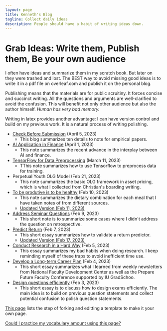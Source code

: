 ```yaml
---
layout: page
title: Kenneth's Blog
tagline: Collect daily ideas
description: People should have a habit of writing ideas down. 
---
```


# Grab Ideas: Write them, Publish them, Be your own audience

I often have ideas and summarize them in my scratch book. But later on they were trashed and lost. The BEST way to avoid missing good ideas is to write it in a pdf file on overleaf.com and publish it on the personal blog.

Publishing means that the materials are for public scruitiny. It forces concise and succinct writing. All the questions and arguments are well-clarified to avoid the confusion. This will benefit not only other audience but also the author himself. *Human has very bad memory.*

Writing in latex provides another advantage: I can have version control and build on my previous work. It is a natural process of writing polishing. 

* [Check Before Submission](https://blogs.worldbank.org/impactevaluations/crowd-sourced-checklist-top-10-little-things-drive-us-crazy-regression-output)  (April 5, 2023)
  * This blog summarizes ten details to note for empirical papers. 
* [AI Application in Finance](assets/themes/twitter/AI_application_finance.pdf)  (April 1, 2023)
  * This note summarizes the recent advance in the interplay between AI and finance. 
* [TensorFlow for Data Preprocessing](assets/themes/twitter/tensorflow_tutorial.pdf)  (March 11, 2023)
  * TThis note summarizes how to use Tensorflow to preprocess data for training.
* Perpetual Youth OLG Model (Feb 21, 2023)
  * This note summarizes the basic OLG framework in asset pricing, which is what I collected from Christian's boarding writing.
* [To be produtive is to be healthy](assets/themes/twitter/Health_dietary.pdf) (Feb 10, 2023)
  * This note summarizes the dietary combination for each meal that I have taken notes of from different sources.
  * [Updated Version (Feb 11, 2023)](assets/themes/twitter/Health_dietary_20230211.pdf) 
* [Address Seminar Questions](assets/themes/twitter/addressing_questioning_seminar.pdf) (Feb 9, 2023)
  * This short note is to summarize some cases where I didn't address the question on retrospective.
* [Predict Return](assets/themes/twitter/topic_predictability.pdf) (Feb 7, 2023)
  * This short essay summarizes how to validate a return predictor. 
  * [Updated Version (Feb 17, 2023)](assets/themes/twitter/topic_predictability_02172023.pdf) 
* [Conduct Research in a Hard Way](assets/themes/twitter/conduct_research.pdf) (Feb 5, 2023)
  * This essay summarizes my bad habits when doing research. I keep reminding myself of these traps to avoid inefficient time use. 
* [Develop a Long-term Career Plan](assets/themes/twitter/faculty_development.pdf) (Feb 4, 2023)
  * This short essay summarizes what I learned from weekly newsletters from National Faculty Development Center as well as the Prepare Future Faculty Conference supported by IU GradSchoo.
* [Design questions efficiently](assets/themes/twitter/exam_design.pdf) (Feb 3, 2023)
  * This short essay is to discuss how to design exams efficiently. The main idea is to build on previous question statements and collect potential confusion to polish question statements.



[This page](https://github.com/academicpages/academicpages.github.io) lists the step of forking and editting a template to make it your own page. 


[Could I practice my vocabulary amount using this page?](pages/resources.md)
